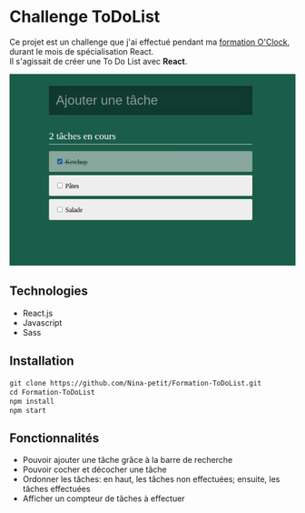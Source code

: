 # Challenge ToDoList

Ce projet est un challenge que j'ai effectué pendant ma [formation O'Clock](https://oclock.io/formations/developpeur-web-fullstack-javascript), durant le mois de spécialisation React.\
Il s'agissait de créer une To Do List avec **React**.

![Visuel de la To Do List](resultat.png)

## Technologies

- React.js
- Javascript
- Sass

## Installation

```
git clone https://github.com/Nina-petit/Formation-ToDoList.git
cd Formation-ToDoList
npm install
npm start
```

## Fonctionnalités

- Pouvoir ajouter une tâche grâce à la barre de recherche
- Pouvoir cocher et décocher une tâche
- Ordonner les tâches: en haut, les tâches non effectuées; ensuite, les tâches effectuées
- Afficher un compteur de tâches à effectuer